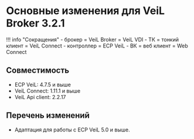 # Основные изменения для VeiL Broker 3.2.1

!!! info "Сокращения"
    - брокер = VeiL Broker = VeiL VDI
    - ТК = тонкий клиент = VeiL Connect
    - контроллер = ECP VeiL
    - ВК = веб клиент = Web Connect

## Совместимость
- ECP VeiL: 4.7.5 и выше
- VeiL Connect: 1.11.1 и выше
- VeiL Api client: 2.2.17

## Перечень изменений

- Адаптация для работы с ECP VeiL 5.0 и выше.
